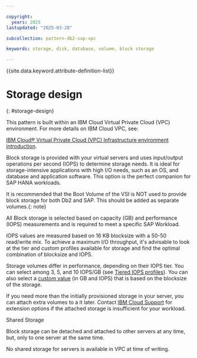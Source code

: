 ```yaml
---

copyright:
  years: 2025
lastupdated: "2025-03-28"

subcollection: pattern-db2-sap-vpc

keywords: storage, disk, database, volume, block storage

---
```


{{site.data.keyword.attribute-definition-list}}

# Storage design
{: #storage-design}

This pattern is built within an IBM Cloud Virtual Private Cloud (VPC) environment. For more details on IBM Cloud VPC, see:

[IBM Cloud® Virtual Private Cloud (VPC) Infrastructure environment introduction](/docs/sap?topic=sap-vpc-env-introduction).

Block storage is provided with your virtual servers and uses input/output operations per second (IOPS) to determine storage needs. It is ideal for storage-intensive applications with high I/O needs, such as an OS, and database and application software. This option is the perfect companion for SAP HANA workloads.

It is recommended that the Boot Volume of the VSI is NOT used to provide block storage for both Db2 and SAP. This should be added as separate volumes.{: note}

All Block storage is selected based on capacity (GB) and performance (IOPS) measurements and is required to meet a specific SAP Workload.

IOPS values are measured based on 16 KB blocksize with a 50-50 read/write mix. To achieve a maximum I/O throughput, it's advisable to look at the tier and custom profiles available for storage and find the optimal combination of blocksize and IOPS.

Storage volumes differ in performance, depending on their IOPS tier. You can select among 3, 5, and 10 IOPS/GB (see [Tiered IOPS profiles](docs/vpc?topic=vpc-block-storage-profiles&interface=ui#tiers)). You can also select a [custom value](/docs/vpc?topic=vpc-block-storage-profiles&interface=ui#custom) (in GB and IOPS) that is based on the blocksize of the storage.

If you need more than the initially provisioned storage in your server, you can attach extra volumes to a it later. Contact [IBM Cloud Support](/docs/account?topic=account-using-avatar#getting-support) for extension options if the attached storage is insufficient for your workload.



Shared Storage

Block storage can be detached and attached to other servers at any time, but, only to one server at the same time.

No shared storage for servers is available in VPC at time of writing.
